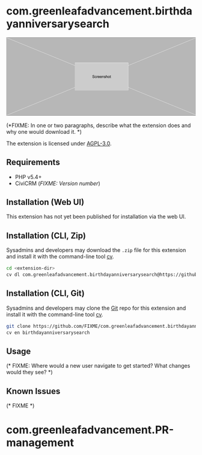 # com.greenleafadvancement.birthdayanniversarysearch

![Screenshot](/images/screenshot.png)

(*FIXME: In one or two paragraphs, describe what the extension does and why one would download it. *)

The extension is licensed under [AGPL-3.0](LICENSE.txt).

## Requirements

* PHP v5.4+
* CiviCRM (*FIXME: Version number*)

## Installation (Web UI)

This extension has not yet been published for installation via the web UI.

## Installation (CLI, Zip)

Sysadmins and developers may download the `.zip` file for this extension and
install it with the command-line tool [cv](https://github.com/civicrm/cv).

```bash
cd <extension-dir>
cv dl com.greenleafadvancement.birthdayanniversarysearch@https://github.com/FIXME/com.greenleafadvancement.birthdayanniversarysearch/archive/master.zip
```

## Installation (CLI, Git)

Sysadmins and developers may clone the [Git](https://en.wikipedia.org/wiki/Git) repo for this extension and
install it with the command-line tool [cv](https://github.com/civicrm/cv).

```bash
git clone https://github.com/FIXME/com.greenleafadvancement.birthdayanniversarysearch.git
cv en birthdayanniversarysearch
```

## Usage

(* FIXME: Where would a new user navigate to get started? What changes would they see? *)

## Known Issues

(* FIXME *)
# com.greenleafadvancement.PR-management
